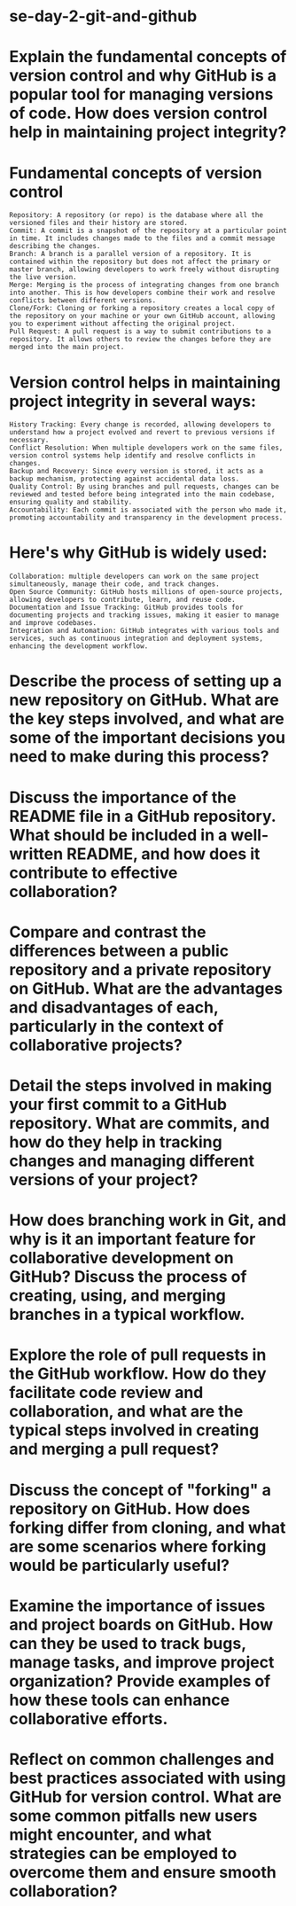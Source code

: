 # se-day-2-git-and-github


# Explain the fundamental concepts of version control and why GitHub is a popular tool for managing versions of code. How does version control help in maintaining project integrity?
  # Fundamental concepts of version control
    Repository: A repository (or repo) is the database where all the versioned files and their history are stored. 
    Commit: A commit is a snapshot of the repository at a particular point in time. It includes changes made to the files and a commit message describing the changes.
    Branch: A branch is a parallel version of a repository. It is contained within the repository but does not affect the primary or master branch, allowing developers to work freely without disrupting the live version.
    Merge: Merging is the process of integrating changes from one branch into another. This is how developers combine their work and resolve conflicts between different versions.
    Clone/Fork: Cloning or forking a repository creates a local copy of the repository on your machine or your own GitHub account, allowing you to experiment without affecting the original project.
    Pull Request: A pull request is a way to submit contributions to a repository. It allows others to review the changes before they are merged into the main project.
 # Version control helps in maintaining project integrity in several ways:
    History Tracking: Every change is recorded, allowing developers to understand how a project evolved and revert to previous versions if necessary.
    Conflict Resolution: When multiple developers work on the same files, version control systems help identify and resolve conflicts in changes.
    Backup and Recovery: Since every version is stored, it acts as a backup mechanism, protecting against accidental data loss.
    Quality Control: By using branches and pull requests, changes can be reviewed and tested before being integrated into the main codebase, ensuring quality and stability.
    Accountability: Each commit is associated with the person who made it, promoting accountability and transparency in the development process.

  # Here's why GitHub is widely used:
    Collaboration: multiple developers can work on the same project simultaneously, manage their code, and track changes.
    Open Source Community: GitHub hosts millions of open-source projects, allowing developers to contribute, learn, and reuse code.
    Documentation and Issue Tracking: GitHub provides tools for documenting projects and tracking issues, making it easier to manage and improve codebases.
    Integration and Automation: GitHub integrates with various tools and services, such as continuous integration and deployment systems, enhancing the development workflow.
  
# Describe the process of setting up a new repository on GitHub. What are the key steps involved, and what are some of the important decisions you need to make during this process?

# Discuss the importance of the README file in a GitHub repository. What should be included in a well-written README, and how does it contribute to effective collaboration?

# Compare and contrast the differences between a public repository and a private repository on GitHub. What are the advantages and disadvantages of each, particularly in the context of collaborative projects?

# Detail the steps involved in making your first commit to a GitHub repository. What are commits, and how do they help in tracking changes and managing different versions of your project?

# How does branching work in Git, and why is it an important feature for collaborative development on GitHub? Discuss the process of creating, using, and merging branches in a typical workflow.

# Explore the role of pull requests in the GitHub workflow. How do they facilitate code review and collaboration, and what are the typical steps involved in creating and merging a pull request?

# Discuss the concept of "forking" a repository on GitHub. How does forking differ from cloning, and what are some scenarios where forking would be particularly useful?

# Examine the importance of issues and project boards on GitHub. How can they be used to track bugs, manage tasks, and improve project organization? Provide examples of how these tools can enhance collaborative efforts.

# Reflect on common challenges and best practices associated with using GitHub for version control. What are some common pitfalls new users might encounter, and what strategies can be employed to overcome them and ensure smooth collaboration?
